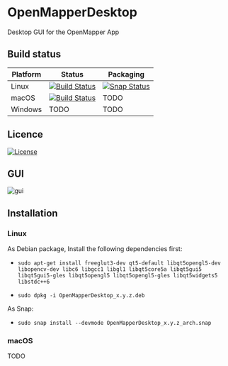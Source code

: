# OpenMapperDesktop
Desktop GUI for the OpenMapper App


## Build status

| Platform  | Status   | Packaging |
| --------- | ---------| ---------|
| Linux     | [![Build Status](https://travis-ci.org/OpenMapper/OpenMapperDesktop.svg?branch=master)](https://travis-ci.org/OpenMapper/OpenMapperDesktop) | [![Snap Status](https://build.snapcraft.io/badge/OpenMapper/OpenMapperDesktop.svg)](https://build.snapcraft.io/user/OpenMapper/OpenMapperDesktop) |
| macOS | [![Build Status](https://travis-ci.org/OpenMapper/OpenMapperDesktop.svg?branch=master)](https://travis-ci.org/OpenMapper/OpenMapperDesktop) | TODO |
| Windows   | TODO | TODO |


## Licence

[![License](https://img.shields.io/badge/License-Apache%202.0-blue.svg)](https://opensource.org/licenses/Apache-2.0)


## GUI
![gui](https://github.com/OpenMapper/OpenMapperDesktop/blob/feature/gui_improvements/doc/gui.png)


## Installation
### Linux
As Debian package, Install the following dependencies first:

* `sudo apt-get install freeglut3-dev qt5-default libqt5opengl5-dev libopencv-dev libc6 libgcc1 libgl1 libqt5core5a libqt5gui5 libqt5gui5-gles libqt5opengl5 libqt5opengl5-gles libqt5widgets5 libstdc++6`

* `sudo dpkg -i OpenMapperDesktop_x.y.z.deb`

As Snap:

* `sudo snap install --devmode OpenMapperDesktop_x.y.z_arch.snap`

### macOS
TODO

